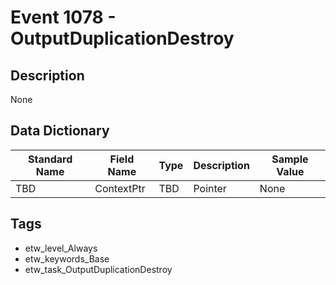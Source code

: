 # Event 1078 - OutputDuplicationDestroy

## Description
None

## Data Dictionary
|Standard Name|Field Name|Type|Description|Sample Value|
|---|---|---|---|---|
|TBD|ContextPtr|TBD|Pointer|None|None|

## Tags
* etw_level_Always
* etw_keywords_Base
* etw_task_OutputDuplicationDestroy